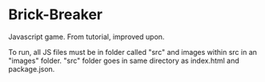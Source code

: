 # Brick-Breaker
Javascript game. From tutorial, improved upon.

To run, all JS files must be in folder called "src" and images within src in an "images" folder.
"src" folder goes in same directory as index.html and package.json.

